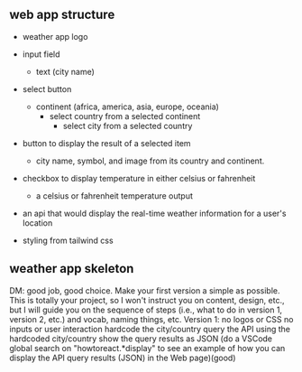 ## web app structure
* weather app logo
* input field
  * text (city name)
* select button
  * continent (africa, america, asia, europe, oceania)
    * select country from a selected continent
      * select city from a selected country

* button to display the result of a selected item
  * city name, symbol, and image from its country and continent.
* checkbox to display temperature in either  celsius or fahrenheit
  * a celsius or fahrenheit temperature output
* an api that would display the real-time weather information for a user's location
* styling from tailwind css

## weather app skeleton

DM: good job, good choice. Make your first version a simple as possible. 
This is totally your project, so I won't instruct you on content, design, etc., but I will guide you on the sequence of steps (i.e., what to do in version 1, version 2, etc.) and vocab, naming things, etc.
Version 1: 
no logos or CSS
no inputs or user interaction
hardcode the city/country
query the API using the hardcoded city/country
show the query results as JSON (do a VSCode global search on "howtoreact.*display" to see an example of how you can display the API query results (JSON) in the Web page)(good)

